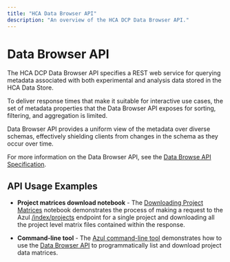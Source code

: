 ```yaml
---
title: "HCA Data Browser API"
description: "An overview of the HCA DCP Data Browser API."
---
```


# Data Browser API

The HCA DCP Data Browser API specifies a REST web service for querying metadata associated with both experimental and analysis data stored in the HCA Data Store.

To deliver response times that make it suitable for interactive use cases, the set of metadata properties that the Data Browser API exposes for sorting, filtering, and aggregation is limited.

Data Browser API provides a uniform view of the metadata over diverse schemas, effectively shielding clients from changes in the schema as they occur over time.

For more information on the Data Browser API, see the [Data Browse API Specification](https://service.azul.data.humancellatlas.org/).

## API Usage Examples

- **Project matrices download notebook**  - The [Downloading Project Matrices](https://github.com/DataBiosphere/azul/blob/develop/docs/download-project-matrices.ipynb) notebook demonstrates the process of making a request to the Azul [/index/projects](https://service.azul.data.humancellatlas.org/#/Index/get_index_projects__project_id_) endpoint for a single project and downloading all the project level matrix files contained within the response.


- **Command-line tool** - The [Azul command-line tool](https://github.com/DataBiosphere/azul/blob/develop/docs/hca_file_downloader.py) demonstrates how to use the [Data Browser API](https://service.azul.data.humancellatlas.org/) to programmatically list and download project data matrices.










